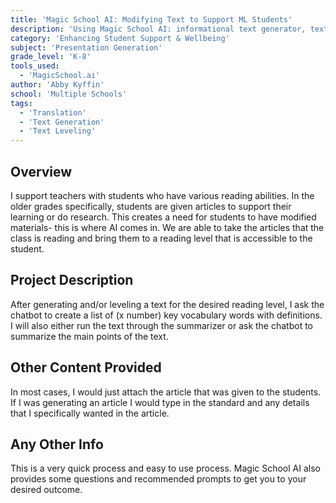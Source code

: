 ```yaml
---
title: 'Magic School AI: Modifying Text to Support ML Students'
description: 'Using Magic School AI: informational text generator, text leveler, text summarizer to support ML'
category: 'Enhancing Student Support & Wellbeing'
subject: 'Presentation Generation'
grade_level: 'K-8'
tools_used:
  - 'MagicSchool.ai'
author: 'Abby Kyffin'
school: 'Multiple Schools'
tags:
  - 'Translation'
  - 'Text Generation'
  - 'Text Leveling'
---
```


## Overview

I support teachers with students who have various reading abilities. In the older grades specifically, students are given articles to support their learning or do research. This creates a need for students to have modified materials- this is where AI comes in. We are able to take the articles that the class is reading and bring them to a reading level that is accessible to the student.

## Project Description

After generating and/or leveling a text for the desired reading level, I ask the chatbot to create a list of (x number) key vocabulary words with definitions. I will also either run the text through the summarizer or ask the chatbot to summarize the main points of the text.

## Other Content Provided

In most cases, I would just attach the article that was given to the students. If I was generating an article I would type in the standard and any details that I specifically wanted in the article.

## Any Other Info

This is a very quick process and easy to use process. Magic School AI also provides some questions and recommended prompts to get you to your desired outcome.
